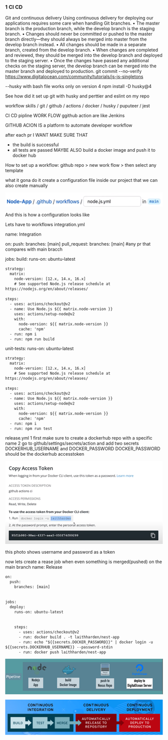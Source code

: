 ### 1 CI CD

Git and continuous delivery
Using continuous delivery for deploying our applications requires some care when handling Git branches.
• The master branch is the production branch, while the develop branch is the staging branch.
• Changes should never be committed or pushed to the master branch directly—they should always be merged into master from the develop branch instead.
• All changes should be made in a separate branch, created from the develop branch.
• When changes are completed and reviewed, they should be merged into the develop branch and deployed to the staging server.
• Once the changes have passed any additional checks on the staging server, the develop branch can be merged into the master branch and deployed to production.
git commit --no-verify
https://www.digitalocean.com/community/tutorials/js-js-singletons

--husky with bash file works only on version 4
npm install -D husky@4

See how did it set up git with husky and perttier and eslint on my repo

workflow skills / git / github / actions / docker / husky / puputeer / jest

CI CD pipline WORK FLOW
ggithub action are like Jenkins

GITHUB ACION IS a platform to automate developer workflow

after each pr I WANT MAKE SURE THAT

- the build is successful
- all tests are passed
  MAYBE ALSO build a docker image and push it to docker hub

How to set up a workflow:
github repo > new work flow > then select any template

what it gona do it create a configuration file inside our project that we can also create manually

![image info](./../img/courses/github_actions/Picture0.png)

And this is how a configuration looks like

Lets have to workflows
integration.yml

name: Integration

on:
push:
branches: [main]
pull_request:
branches: [main] #any pr that compares with main bracch

jobs:
build:
runs-on: ubuntu-latest

    strategy:
      matrix:
        node-version: [12.x, 14.x, 16.x]
        # See supported Node.js release schedule at https://nodejs.org/en/about/releases/

    steps:
      - uses: actions/checkout@v2
      - name: Use Node.js ${{ matrix.node-version }}
        uses: actions/setup-node@v2
        with:
          node-version: ${{ matrix.node-version }}
          cache: 'npm'
      - run: npm i
      - run: npm run build

unit-tests:
runs-on: ubuntu-latest

    strategy:
      matrix:
        node-version: [12.x, 14.x, 16.x]
        # See supported Node.js release schedule at https://nodejs.org/en/about/releases/

    steps:
      - uses: actions/checkout@v2
      - name: Use Node.js ${{ matrix.node-version }}
        uses: actions/setup-node@v2
        with:
          node-version: ${{ matrix.node-version }}
          cache: 'npm'
      - run: npm i
      - run: npm run test

release.yml
1 first make sure to create a dockerhub repo with a specific name
2 go to github/settings/secrets/action and add two secrets
DOCKERHUB_USERNAME and DOCKER_PASSWORD
DOCKER_PASSWORD should be the dockerhub accesstoken

![image info](./../img/courses/github_actions/Picture1.png)

this photo shows username and password as a token

now lets create a rease job when even something is merged(pushed) on the main branch
name: Release

    on:
      push:
        branches: [main]


    jobs:
      deploy:
        runs-on: ubuntu-latest


        steps:
          - uses: actions/checkout@v2
          - run: docker build . -t laithharden/nest-app
          - run: echo "${{secrets.DOCKER_PASSWORD}}" | docker login -u ${{secrets.DOCKERHUB_USERNAME}} --password-stdin
          - run: docker push laithharden/nest-app

![image info](./../img/courses/github_actions/Picture2.png)

![image info](./../img/courses/github_actions/Picture3.png)
